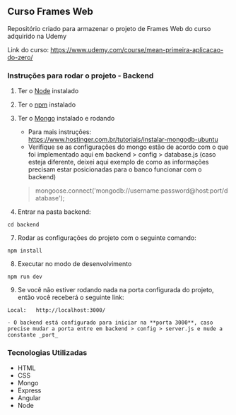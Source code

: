 ## Curso Frames Web

Repositório criado para armazenar o projeto de Frames Web do curso adquirido na Udemy

Link do curso: https://www.udemy.com/course/mean-primeira-aplicacao-do-zero/

### Instruções para rodar o projeto - Backend

1. Ter o [Node](https://nodejs.org/en/) instalado
2. Ter o [npm](https://www.npmjs.com/get-npm) instalado
3. Ter o [Mongo](https://www.mongodb.com/) instalado e rodando

   - Para mais instruções: https://www.hostinger.com.br/tutoriais/instalar-mongodb-ubuntu
   - Verifique se as configurações do mongo estão de acordo com o que foi implementado aqui em backend > config > database.js (caso esteja diferente, deixei aqui exemplo de como as informações precisam estar posicionadas para o banco funcionar com o backend)

   > mongoose.connect('mongodb://username:password@host:port/database');

4. Entrar na pasta backend:

```
cd backend
```

7. Rodar as configurações do projeto com o seguinte comando:

```
npm install
```

8. Executar no modo de desenvolvimento

```
npm run dev
```

9. Se você não estiver rodando nada na porta configurada do projeto, então você receberá o seguinte link:

```
Local:   http://localhost:3000/
```

    - O backend está configurado para iniciar na **porta 3000**, caso precise mudar a porta entre em backend > config > server.js e mude a constante _port_

### Tecnologias Utilizadas

- HTML
- CSS
- Mongo
- Express
- Angular
- Node

